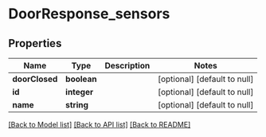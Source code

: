 # DoorResponse_sensors

## Properties
Name | Type | Description | Notes
------------ | ------------- | ------------- | -------------
**doorClosed** | **boolean** |  | [optional] [default to null]
**id** | **integer** |  | [optional] [default to null]
**name** | **string** |  | [optional] [default to null]

[[Back to Model list]](../README.md#documentation-for-models) [[Back to API list]](../README.md#documentation-for-api-endpoints) [[Back to README]](../README.md)


